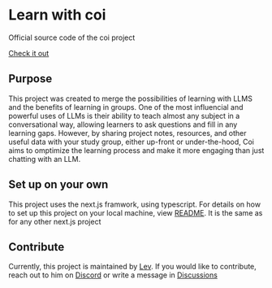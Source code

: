 # Learn with coi
Official source code of the coi project

[Check it out](https://coilearn.vercel.app/)

## Purpose

This project was created to merge the possibilities of learning with LLMS and the benefits of learning in groups. 
One of the most influencial and powerful uses of LLMs is their ability to teach almost any subject in a conversational way, allowing learners to ask questions and fill in any learning gaps. 
However, by sharing project notes, resources, and other useful data with your study group, either up-front or under-the-hood, Coi aims to omptimize the learning process and make it more engaging than just chatting with an LLM. 

## Set up on your own

This project uses the next.js framwork, using typescript. 
For details on how to set up this project on your local machine, view [README](./next.README.md). It is the same as for any other next.js project

## Contribute

Currently, this project is maintained by [Lev](https://github.com/levtechs). If you would like to contribute, reach out to him on [Discord](https://discordapp.com/users/739263047318634637) or write a message in [Discussions](https://github.com/levtechs/coi/discussions/16)
